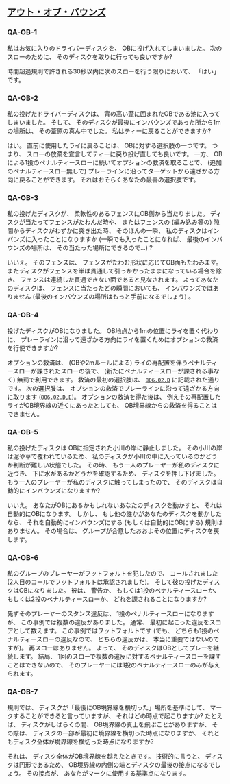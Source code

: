 ## [アウト・オブ・バウンズ](80602)

### QA-OB-1
私はお気に入りのドライバーディスクを、
OBに投げ入れてしまいました。
次のスローのために、
そのディスクを取りに行っても良いですか?

時間超過規則で許される30秒以内に次のスローを行う限りにおいて、
「はい」です。

### QA-OB-2
私の投げたドライバーディスクは、
背の高い葦に囲まれたOBである池に入ってしまいました。
そして、
そのディスクが最後にインバウンズであった所から1mの場所は、
その葦原の真ん中でした。
私はティーに戻ることができますか?

はい。
直前に使用したライに戻ることは、
OBに対する選択肢の一つです。
つまり、
スローの放棄を宣言してティーに戻り投げ直しても良いです。
一方、
OBによる1投のペナルティースローに続いてオプションの救済を取ることで、
(追加のペナルティースロー無しで)
プレーラインに沿ってターゲットから遠ざかる方向に戻ることができます。
それはおそらくあなたの最善の選択肢です。

### QA-OB-3
私の投げたディスクが、
柔軟性のあるフェンスにOB側から当たりました。
ディスクが当たってフェンスがたわんだ時や、
またはフェンスの
(編み込み等の)
隙間からディスクがわずかに突き出た時、
そのほんの一瞬、
私のディスクはインバンズに入ったことになりますか
(一瞬でも入ったことになれば、
最後のインバウンズの場所は、
その当たった場所にできるので...)
?

いいえ。
そのフェンスは、
フェンスがたわむ形状に応じてOB面もたわみます。
またディスクがフェンスを半ば貫通して引っかかったままになっている場合を除き、
フェンスは連続した貫通できない面であると見なされます。
よってあなたのディスクは、
フェンスに当たったどの瞬間においても、
インバウンズではありません
(最後のインバウンズの場所はもっと手前になるでしょう)
。

### QA-OB-4
投げたディスクがOBになりました。
OB地点から1mの位置にライを置く代わりに、
プレーラインに沿って遠ざかる方向にライを置くためにオプションの救済を行使できますか?

オプションの救済は、
(OBや2mルールによる)
ライの再配置を伴うペナルティースローが課されたスローの後で、
(新たにペナルティースローが課される事なく)
無罰で利用できます。
救済の最初の選択肢は、
[`806.02.D`](80602)
に記載された通りです。
次の選択肢は、
オプションの救済でプレーラインに沿って遠ざかる方向に取ります
([`806.02.D,E`](80602))。
オプションの救済を得た後は、
例えその再配置したライがOB境界線の近くにあったとしても、
OB境界線からの救済を得ることはできません。

### QA-OB-5
私の投げたディスクは
OBに指定された小川の岸に静止しました。
その小川の岸は泥や草で覆われているため、
私のディスクが小川の中に入っているのかどうか判断が難しい状態でした。
その時、
もう一人のプレーヤーが私のディスクに近づき、
下に水があるかどうかを確認するため、
ディスクを押し下げました。
もう一人のプレーヤーが私のディスクに触ってしまったので、
そのディスクは自動的にインバウンズになりますか?

いいえ。
あなたがOBにあるかもしれないあなたのディスクを動かすと、
それは自動的にOBになります。
しかし、
もし他の誰かがあなたのディスクを動かしたなら、
それを自動的にインバウンズにする
(もしくは自動的にOBにする)
規則はありません。
その場合は、
グループが合意したおおよその位置にディスクを戻します。

### QA-OB-6
私のグループのプレーヤーがフットフォルトを犯したので、
コールされました
(2人目のコールでフットフォルトは承認されました)。
そして彼の投げたディスクはOBになりました。
彼は、
警告か、
もしくは1投のペナルティースローか、
もしくは2投のペナルティースローか、
どれを課されることになりますか?

先ずそのプレーヤーのスタンス違反は、
1投のペナルティースローになりますが、
この事例では複数の違反がありました。
通常、
最初に起こった違反をスコアとして数えます。
この事例ではフットフォルトです
(でも、
どちらも1投のペナルティースローの違反なので、
どちらの違反かは、
本当に重要ではないのですが)。
再スローはありません。
よって、
そのディスクはOBとしてプレーを継続します。
結局、
1回のスローで複数の違反に対するペナルティースローを課すことはできないので、
そのプレーヤーには1投のペナルティースローのみが与えられます。

### QA-OB-7
規則では、
ディスクが「最後にOB境界線を横切った」場所を基準にして、
マークすることができると言っていますが、
それはどの時点で起こりますか?
たとえば、
ディスクがしばらくの間、
OB境界線の真上を飛ぶことがありますが、
その際は、
ディスクの一部が最初に境界線を横切った時点になりますか、
それともディスク全体が境界線を横切った時点になりますか?

それは、
ディスク全体がOB境界線を越えたときです。
技術的に言うと、
ディスクは円形であるため、
OB境界線の内側の端とディスクの最後の接点になるでしょう。
その接点が、
あなたがマークに使用する基準点になります。

